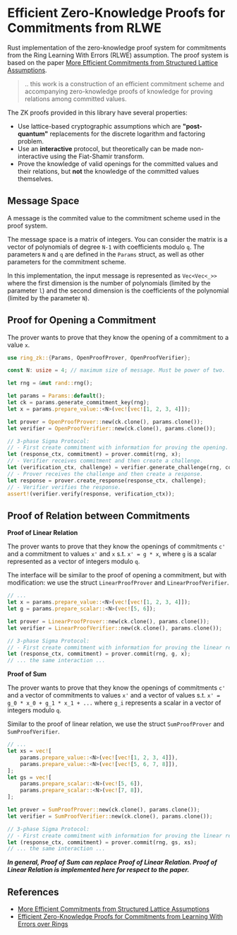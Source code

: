 # Efficient Zero-Knowledge Proofs for Commitments from RLWE

Rust implementation of the zero-knowledge proof system for commitments from the Ring Learning With Errors (RLWE) assumption. The proof system is based on the paper [More Efficient Commitments from Structured Lattice Assumptions](https://eprint.iacr.org/2016/997).

> .. this work is a construction of an efficient commitment scheme and accompanying zero-knowledge proofs of knowledge for proving relations among committed values.

The ZK proofs provided in this library have several properties:
- Use lattice-based cryptographic assumptions which are **"post-quantum"** replacements for the discrete logarithm and factoring problem.
- Use an **interactive** protocol, but theoretically can be made non-interactive using the Fiat-Shamir transform.
- Prove the knowledge of valid openings for the committed values and their relations, but **not** the knowledge of the committed values themselves.

## Message Space

A message is the commited value to the commitment scheme used in the proof system.

The message space is a matrix of integers. You can consider the matrix is a vector of polynomials of degree `N-1` with coefficients modulo `q`. The parameters `N` and `q` are defined in the `Params` struct, as well as other parameters for the commitment scheme.

In this implementation, the input message is represented as `Vec<Vec<_>>` where the first dimension is the number of polynomials (limited by the parameter `l`) and the second dimension is the coefficients of the polynomial (limited by the parameter `N`).


## Proof for Opening a Commitment

The prover wants to prove that they know the opening of a commitment to a value `x`.

```rust
use ring_zk::{Params, OpenProofProver, OpenProofVerifier};

const N: usize = 4; // maximum size of message. Must be power of two.

let rng = &mut rand::rng();

let params = Params::default();
let ck = params.generate_commitment_key(rng);
let x = params.prepare_value::<N>(vec![vec![1, 2, 3, 4]]);

let prover = OpenProofProver::new(ck.clone(), params.clone());
let verifier = OpenProofVerifier::new(ck.clone(), params.clone());

// 3-phase Sigma Protocol:
// - First create commitment with information for proving the opening.
let (response_ctx, commitment) = prover.commit(rng, x);
// - Verifier receives commitment and then create a challenge.
let (verification_ctx, challenge) = verifier.generate_challenge(rng, commitment);
// - Prover receives the challenge and then create a response.
let response = prover.create_response(response_ctx, challenge);
// - Verifier verifies the response.
assert!(verifier.verify(response, verification_ctx));
```

## Proof of Relation between Commitments

**Proof of Linear Relation**

The prover wants to prove that they know the openings of commitments `c'` and a commitment to values `x'` and `x` s.t. `x' = g * x`, where `g` is a scalar represented as a vector of integers modulo `q`.

The interface will be similar to the proof of opening a commitment, but with modification: we use the struct `LinearProofProver` and `LinearProofVerifier`.

```rust ignore
// ...
let x = params.prepare_value::<N>(vec![vec![1, 2, 3, 4]]);
let g = params.prepare_scalar::<N>(vec![5, 6]);

let prover = LinearProofProver::new(ck.clone(), params.clone());
let verifier = LinearProofVerifier::new(ck.clone(), params.clone());

// 3-phase Sigma Protocol:
// - First create commitment with information for proving the linear relationship of the committed value.
let (response_ctx, commitment) = prover.commit(rng, g, x);
// ... the same interaction ...
```

**Proof of Sum**

The prover wants to prove that they know the openings of commitments `c'` and a vector of commitments to values `x'` and a vector of values s.t. `x' = g_0 * x_0 + g_1 * x_1 + ...` where `g_i` represents a scalar in a vector of integers modulo `q`.

Similar to the proof of linear relation, we use the struct `SumProofProver` and `SumProofVerifier`.

```rust ignore
// ...
let xs = vec![
    params.prepare_value::<N>(vec![vec![1, 2, 3, 4]]),
    params.prepare_value::<N>(vec![vec![5, 6, 7, 8]]),
];
let gs = vec![
    params.prepare_scalar::<N>(vec![5, 6]),
    params.prepare_scalar::<N>(vec![7, 8]),
];

let prover = SumProofProver::new(ck.clone(), params.clone());
let verifier = SumProofVerifier::new(ck.clone(), params.clone());

// 3-phase Sigma Protocol:
// - First create commitment with information for proving the linear relationship of the committed value.
let (response_ctx, commitment) = prover.commit(rng, gs, xs);
// ... the same interaction ...
```

***In general, Proof of Sum can replace Proof of Linear Relation. Proof of Linear Relation is implemented here for respect to the paper.***

## References

- [More Efficient Commitments from Structured Lattice Assumptions](https://eprint.iacr.org/2016/997)
- [Efficient Zero-Knowledge Proofs for Commitments from Learning With Errors over Rings](https://eprint.iacr.org/2014/889)
